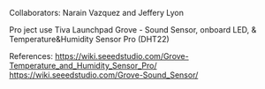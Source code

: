 Collaborators: Narain Vazquez and Jeffery Lyon

Pro ject use Tiva Launchpad Grove - Sound Sensor, onboard LED, & Temperature&Humidity Sensor Pro (DHT22)

References: 
https://wiki.seeedstudio.com/Grove-Temperature_and_Humidity_Sensor_Pro/ 
https://wiki.seeedstudio.com/Grove-Sound_Sensor/

